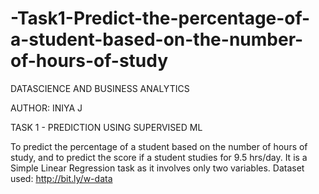 # -Task1-Predict-the-percentage-of-a-student-based-on-the-number-of-hours-of-study
DATASCIENCE AND BUSINESS ANALYTICS

AUTHOR: INIYA J

TASK 1 - PREDICTION USING SUPERVISED ML

To predict the percentage of a student based on the number of hours of study, and to predict the score if a student studies for 9.5 hrs/day.
It is a Simple Linear Regression task as it involves only two variables.
Dataset used: http://bit.ly/w-data
